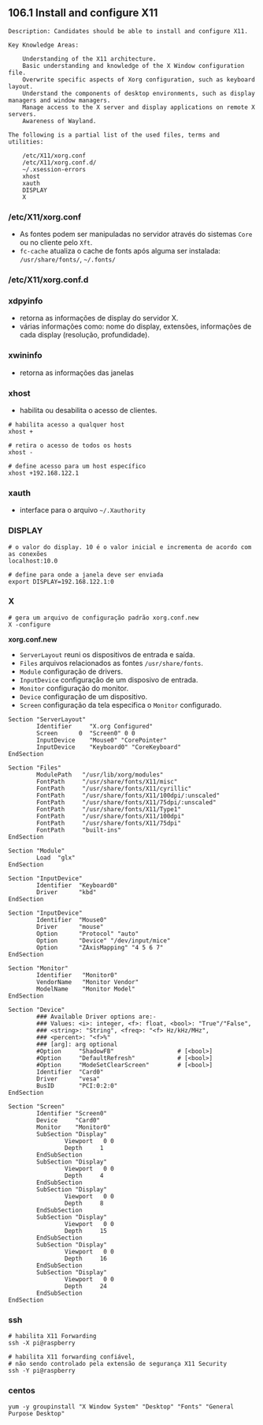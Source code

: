 ## 106.1 Install and configure X11

```
Description: Candidates should be able to install and configure X11.

Key Knowledge Areas:

    Understanding of the X11 architecture.
    Basic understanding and knowledge of the X Window configuration file.
    Overwrite specific aspects of Xorg configuration, such as keyboard layout.
    Understand the components of desktop environments, such as display managers and window managers.
    Manage access to the X server and display applications on remote X servers.
    Awareness of Wayland.

The following is a partial list of the used files, terms and utilities:

    /etc/X11/xorg.conf
    /etc/X11/xorg.conf.d/
    ~/.xsession-errors
    xhost
    xauth
    DISPLAY
    X
```

### /etc/X11/xorg.conf

* As fontes podem ser manipuladas no servidor através do sistemas `Core` ou no cliente pelo `Xft`.
* `fc-cache` atualiza o cache de fonts após alguma ser instalada: `/usr/share/fonts/`, `~/.fonts/`

### /etc/X11/xorg.conf.d

### xdpyinfo

* retorna as informações de display do servidor X.
* várias informações como: nome do display, extensões, informações de cada display (resolução, profundidade).

### xwininfo

* retorna as informações das janelas

### xhost

* habilita ou desabilita o acesso de clientes.

```shell
# habilita acesso a qualquer host
xhost +

# retira o acesso de todos os hosts
xhost -

# define acesso para um host específico
xhost +192.168.122.1
```

### xauth

* interface para o arquivo `~/.Xauthority`

### DISPLAY
```shell
# o valor do display. 10 é o valor inicial e incrementa de acordo com as conexões
localhost:10.0

# define para onde a janela deve ser enviada
export DISPLAY=192.168.122.1:0
```
### X

```shell
# gera um arquivo de configuração padrão xorg.conf.new
X -configure
```
**xorg.conf.new**
* `ServerLayout` reuni os dispositivos de entrada e saída.
* `Files` arquivos relacionados as fontes `/usr/share/fonts`.
* `Module` configuração de drivers.
* `InputDevice` configuração de um disposivo de entrada.
* `Monitor` configuração do monitor.
* `Device` configuração de um dispositivo.
* `Screen` configuração da tela especifica o `Monitor` configurado.

```
Section "ServerLayout"
        Identifier     "X.org Configured"
        Screen      0  "Screen0" 0 0
        InputDevice    "Mouse0" "CorePointer"
        InputDevice    "Keyboard0" "CoreKeyboard"
EndSection

Section "Files"
        ModulePath   "/usr/lib/xorg/modules"
        FontPath     "/usr/share/fonts/X11/misc"
        FontPath     "/usr/share/fonts/X11/cyrillic"
        FontPath     "/usr/share/fonts/X11/100dpi/:unscaled"
        FontPath     "/usr/share/fonts/X11/75dpi/:unscaled"
        FontPath     "/usr/share/fonts/X11/Type1"
        FontPath     "/usr/share/fonts/X11/100dpi"
        FontPath     "/usr/share/fonts/X11/75dpi"
        FontPath     "built-ins"
EndSection

Section "Module"
        Load  "glx"
EndSection

Section "InputDevice"
        Identifier  "Keyboard0"
        Driver      "kbd"
EndSection

Section "InputDevice"
        Identifier  "Mouse0"
        Driver      "mouse"
        Option      "Protocol" "auto"
        Option      "Device" "/dev/input/mice"
        Option      "ZAxisMapping" "4 5 6 7"
EndSection

Section "Monitor"
        Identifier   "Monitor0"
        VendorName   "Monitor Vendor"
        ModelName    "Monitor Model"
EndSection

Section "Device"
        ### Available Driver options are:-
        ### Values: <i>: integer, <f>: float, <bool>: "True"/"False",
        ### <string>: "String", <freq>: "<f> Hz/kHz/MHz",
        ### <percent>: "<f>%"
        ### [arg]: arg optional
        #Option     "ShadowFB"                  # [<bool>]
        #Option     "DefaultRefresh"            # [<bool>]
        #Option     "ModeSetClearScreen"        # [<bool>]
        Identifier  "Card0"
        Driver      "vesa"
        BusID       "PCI:0:2:0"
EndSection

Section "Screen"
        Identifier "Screen0"
        Device     "Card0"
        Monitor    "Monitor0"
        SubSection "Display"
                Viewport   0 0
                Depth     1
        EndSubSection
        SubSection "Display"
                Viewport   0 0
                Depth     4
        EndSubSection
        SubSection "Display"
                Viewport   0 0
                Depth     8
        EndSubSection
        SubSection "Display"
                Viewport   0 0
                Depth     15
        EndSubSection
        SubSection "Display"
                Viewport   0 0
                Depth     16
        EndSubSection
        SubSection "Display"
                Viewport   0 0
                Depth     24
        EndSubSection
EndSection
```

### ssh

```shell
# habilita X11 Forwarding
ssh -X pi@raspberry

# habilita X11 forwarding confiável,
# não sendo controlado pela extensão de segurança X11 Security
ssh -Y pi@raspberry
```

### centos

```shell
yum -y groupinstall "X Window System" "Desktop" "Fonts" "General Purpose Desktop"
```
